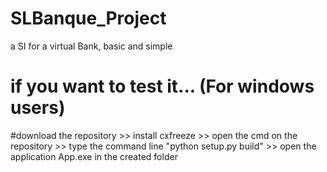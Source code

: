 # SLBanque_Project
a SI for a virtual Bank, basic and simple
 # if you want to test it... (For windows users)
  #download the repository >> 
  install cxfreeze >> 
  open the cmd on the repository >> 
  type the command line "python setup.py build" >> 
  open the application App.exe in the created folder
